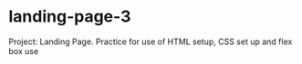 # landing-page-3
Project: Landing Page. Practice for use of HTML setup, CSS set up and flex box use

